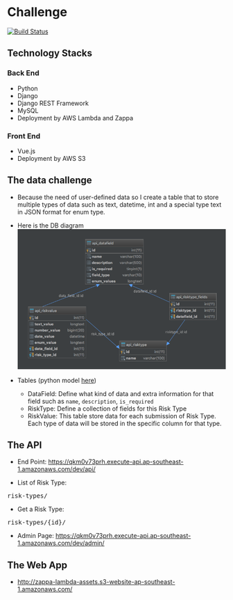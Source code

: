 # Challenge

[![Build Status](https://travis-ci.org/tran342/lambda-zappa.svg?branch=master)](https://travis-ci.org/tran342/lambda-zappa)

## Technology Stacks

### Back End

- Python
- Django
- Django REST Framework
- MySQL
- Deployment by AWS Lambda and Zappa

### Front End

- Vue.js
- Deployment by AWS S3

## The data challenge

- Because the need of user-defined data so I create a table that to store multiple 
types of data such as text, datetime, int and a special type text in JSON format for enum type.
- Here is the DB diagram
![alt text](documents/db_diagram.png "DB Diagram")
- Tables (python model [here](src/backend/api/models.py))

    - DataField: Define what kind of data and extra information for that field such as
    `name`, `description`, `is_required`
    - RiskType: Define a collection of fields for this Risk Type
    - RiskValue: This table store data for each submission of Risk Type. Each type of data
    will be stored in the specific column for that type. 
    
## The API

- End Point: https://qkm0v73prh.execute-api.ap-southeast-1.amazonaws.com/dev/api/

- List of Risk Type: 

<pre>risk-types/</pre>
    
- Get a Risk Type:

<pre>risk-types/{id}/</pre>

- Admin Page: https://qkm0v73prh.execute-api.ap-southeast-1.amazonaws.com/dev/admin/

## The Web App

- http://zappa-lambda-assets.s3-website-ap-southeast-1.amazonaws.com/

